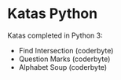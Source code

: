 # Katas Python
Katas completed in Python 3:
  - Find Intersection (coderbyte)
  - Question Marks (coderbyte)
  - Alphabet Soup (coderbyte)